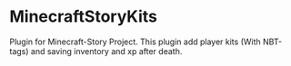 # MinecraftStoryKits
Plugin for Minecraft-Story Project. This plugin add player kits (With NBT-tags) and saving inventory and xp after death.
